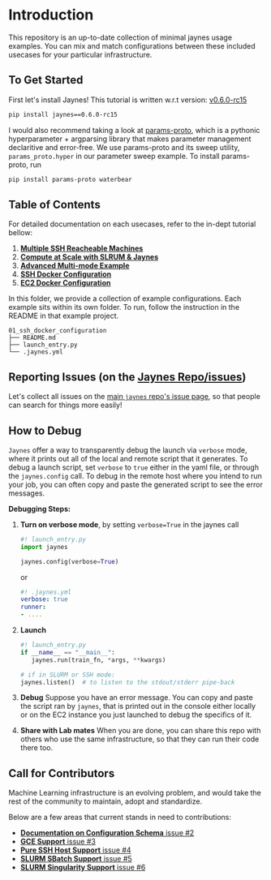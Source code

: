# Introduction

This repository is an up-to-date collection of minimal jaynes usage examples. You can mix and match configurations between these included usecases for your particular infrastructure.

## To Get Started

First let's install Jaynes! This tutorial is written w.r.t version: [v0.6.0-rc15](https://github.com/geyang/jaynes/releases/tag/v0.6.0-rc15)

```bash
pip install jaynes==0.6.0-rc15
```

I would also recommend taking a look at [params-proto](https://github.com/geyang/params_proto), which is a pythonic hyperparameter + argparsing library that makes parameter management declaritive and error-free. We use params-proto and its sweep utility, `params_proto.hyper` in our parameter sweep example. To install params-proto, run

```bash
pip install params-proto waterbear
```

## Table of Contents

For detailed documentation on each usecases, refer to the in-dept tutorial bellow:

1. [**Multiple SSH Reacheable Machines**](fast-experimentation-at-scale/03_multiple_ssh_reacheable_machines.md)
2. [**Compute at Scale with SLRUM & Jaynes**](fast-experimentation-at-scale/04_slurm_configuration.md)
3. [**Advanced Multi-mode Example**](https://github.com/geyang/practical-rl-at-scale/tree/885c3305a903870fbdd48d09444c038d5f02c605/05_muti-mode_advanced_config/README.md)
4. [**SSH Docker Configuration**](fast-experimentation-at-scale/01_ssh_docker_configuration.md)
5. [**EC2 Docker Configuration**](fast-experimentation-at-scale/02_ec2_docker_configuration.md)

In this folder, we provide a collection of example configurations. Each example sits within its own folder. To run, follow the instruction in the README in that example project.

```text
01_ssh_docker_configuration
├── README.md
├── launch_entry.py
└── .jaynes.yml
```

## Reporting Issues \(on the [Jaynes Repo/issues](https://github.com/geyang/jaynes/issues)\)

Let's collect all issues on the [main `jaynes` repo's issue page](https://github.com/geyang/jaynes/issues), so that people can search for things more easily!

## How to Debug

`Jaynes` offer a way to transparently debug the launch via `verbose` mode, where it prints out all of the local and remote script that it generates. To debug a launch script, set `verbose` to `true` either in the yaml file, or through the `jaynes.config` call. To debug in the remote host where you intend to run your job, you can often copy and paste the generated script to see the error messages.

**Debugging Steps:**

1. **Turn on verbose mode**, by setting `verbose=True` in the jaynes call

   ```python
   #! launch_entry.py
   import jaynes

   jaynes.config(verbose=True)
   ```

   or

   ```yaml
   #! .jaynes.yml
   verbose: true
   runner:
   - ....
   ```

2. **Launch**

   ```python
   #! launch_entry.py
   if __name__ == "__main__":
      jaynes.run(train_fn, *args, **kwargs)

   # if in SLURM or SSH mode:
   jaynes.listen()  # to listen to the stdout/stderr pipe-back
   ```

3. **Debug** Suppose you have an error message. You can copy and paste the script ran by `jaynes`, that is printed out in the console either locally or on the EC2 instance you just launched to debug the specifics of it.
4. **Share with Lab mates** When you are done, you can share this repo with others who use the same infrastructure, so that they can run their code there too.

## Call for Contributors

Machine Learning infrastructure is an evolving problem, and would take the rest of the community to maintain, adopt and standardize.

Below are a few areas that current stands in need to contributions:

* [**Documentation on Configuration Schema** issue \#2](https://github.com/geyang/practical-rl-at-scale/tree/885c3305a903870fbdd48d09444c038d5f02c605/issues/2/README.md)
* [**GCE Support** issue \#3](https://github.com/geyang/practical-rl-at-scale/tree/885c3305a903870fbdd48d09444c038d5f02c605/issues/3/README.md)
* [**Pure SSH Host Support** issue \#4](https://github.com/geyang/practical-rl-at-scale/tree/885c3305a903870fbdd48d09444c038d5f02c605/issues/4/README.md)
* [**SLURM SBatch Support** issue \#5](https://github.com/geyang/practical-rl-at-scale/tree/885c3305a903870fbdd48d09444c038d5f02c605/issues/5/README.md)
* [**SLURM Singularity Support** issue \#6](https://github.com/geyang/practical-rl-at-scale/tree/885c3305a903870fbdd48d09444c038d5f02c605/issues/6/README.md)

